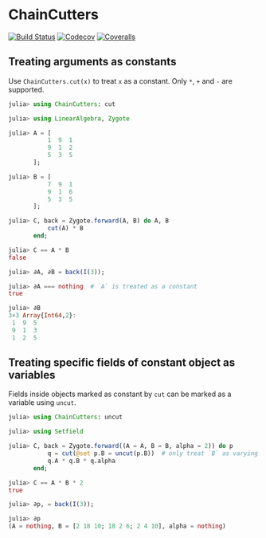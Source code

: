 # ChainCutters

[![Build Status](https://travis-ci.com/tkf/ChainCutters.jl.svg?branch=master)](https://travis-ci.com/tkf/ChainCutters.jl)
[![Codecov](https://codecov.io/gh/tkf/ChainCutters.jl/branch/master/graph/badge.svg)](https://codecov.io/gh/tkf/ChainCutters.jl)
[![Coveralls](https://coveralls.io/repos/github/tkf/ChainCutters.jl/badge.svg?branch=master)](https://coveralls.io/github/tkf/ChainCutters.jl?branch=master)

## Treating arguments as constants

Use `ChainCutters.cut(x)` to treat `x` as a constant.  Only `*`, `+`
and `-` are supported.

```julia
julia> using ChainCutters: cut

julia> using LinearAlgebra, Zygote

julia> A = [
           1  9  1
           9  1  2
           5  3  5
       ];

julia> B = [
           7  9  1
           9  1  6
           5  3  5
       ];

julia> C, back = Zygote.forward(A, B) do A, B
           cut(A) * B
       end;

julia> C == A * B
false

julia> ∂A, ∂B = back(I(3));

julia> ∂A === nothing  # `A` is treated as a constant
true

julia> ∂B
3×3 Array{Int64,2}:
 1  9  5
 9  1  3
 1  2  5
```

## Treating specific fields of constant object as variables

Fields inside objects marked as constant by `cut` can be marked as a
variable using `uncut`.

```julia
julia> using ChainCutters: uncut

julia> using Setfield

julia> C, back = Zygote.forward((A = A, B = B, alpha = 2)) do p
           q = cut(@set p.B = uncut(p.B))  # only treat `B` as varying
           q.A * q.B * q.alpha
       end;

julia> C == A * B * 2
true

julia> ∂p, = back(I(3));

julia> ∂p
(A = nothing, B = [2 18 10; 18 2 6; 2 4 10], alpha = nothing)
```
